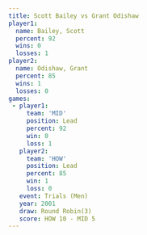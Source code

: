 ```yaml
---
title: Scott Bailey vs Grant Odishaw
player1:              
  name: Bailey, Scott 
  percent: 92         
  wins: 0             
  losses: 1           
player2:              
  name: Odishaw, Grant
  percent: 85         
  wins: 1             
  losses: 0           
games:
 - player1:        
     team: 'MID'   
     position: Lead
     percent: 92   
     win: 0        
     loss: 1       
   player2:        
     team: 'HOW'   
     position: Lead
     percent: 85   
     win: 1        
     loss: 0       
   event: Trials (Men)  
   year: 2001           
   draw: Round Robin(3) 
   score: HOW 10 - MID 5
---
```

